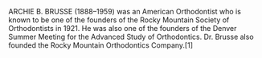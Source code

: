 ARCHIE B. BRUSSE (1888–1959) was an American Orthodontist who is known to be one of the founders of the Rocky Mountain Society of Orthodontists in 1921. He was also one of the founders of the Denver Summer Meeting for the Advanced Study of Orthodontics. Dr. Brusse also founded the Rocky Mountain Orthodontics Company.[1]
